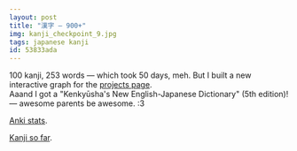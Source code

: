 ```yaml
---
layout: post
title: "漢字 — 900+"
img: kanji_checkpoint_9.jpg
tags: japanese kanji
id: 53833ada
---
```


100 kanji, 253 words — which took 50 days, meh. But I built a new interactive graph for the [projects page](?c=projects).  
Aaand I got a "Kenkyūsha's New English-Japanese Dictionary" (5th edition)! — awesome parents be awesome. :3

[Anki stats](static/img/blog/anki_stats_140507.png).

[Kanji so far](static/dl/kanji_checkpoint_9).